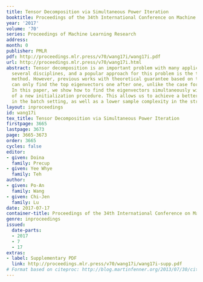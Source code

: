 ```yaml
---
title: Tensor Decomposition via Simultaneous Power Iteration
booktitle: Proceedings of the 34th International Conference on Machine Learning
year: '2017'
volume: '70'
series: Proceedings of Machine Learning Research
address: 
month: 0
publisher: PMLR
pdf: http://proceedings.mlr.press/v70/wang17i/wang17i.pdf
url: http://proceedings.mlr.press/v70/wang17i.html
abstract: Tensor decomposition is an important problem with many applications across
  several disciplines, and a popular approach for this problem is the tensor power
  method. However, previous works with theoretical guarantee based on this approach
  can only find the top eigenvectors one after one, unlike the case for matrices.
  In this paper, we show how to find the eigenvectors simultaneously with the help
  of a new initialization procedure. This allows us to achieve a better running time
  in the batch setting, as well as a lower sample complexity in the streaming setting.
layout: inproceedings
id: wang17i
tex_title: Tensor Decomposition via Simultaneous Power Iteration
firstpage: 3665
lastpage: 3673
page: 3665-3673
order: 3665
cycles: false
editor:
- given: Doina
  family: Precup
- given: Yee Whye
  family: Teh
author:
- given: Po-An
  family: Wang
- given: Chi-Jen
  family: Lu
date: 2017-07-17
container-title: Proceedings of the 34th International Conference on Machine Learning
genre: inproceedings
issued:
  date-parts:
  - 2017
  - 7
  - 17
extras:
- label: Supplementary PDF
  link: http://proceedings.mlr.press/v70/wang17i/wang17i-supp.pdf
# Format based on citeproc: http://blog.martinfenner.org/2013/07/30/citeproc-yaml-for-bibliographies/
---
```


